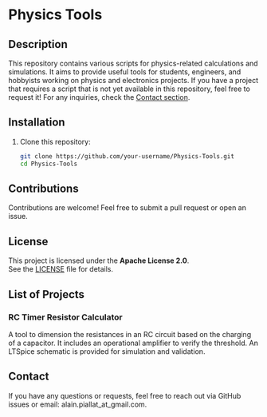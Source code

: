 # Physics Tools

## Description

This repository contains various scripts for physics-related calculations and simulations. It aims to provide useful tools for students, engineers, and hobbyists working on physics and electronics projects. If you have a project that requires a script that is not yet available in this repository, feel free to request it! For any inquiries, check the [Contact section](#contact).

## Installation

1. Clone this repository:
   ```bash
   git clone https://github.com/your-username/Physics-Tools.git
   cd Physics-Tools
   ```

## Contributions

Contributions are welcome! Feel free to submit a pull request or open an issue.

## License

This project is licensed under the **Apache License 2.0**.\
See the [LICENSE](LICENSE) file for details.

## List of Projects

### RC Timer Resistor Calculator

A tool to dimension the resistances in an RC circuit based on the charging of a capacitor. It includes an operational amplifier to verify the threshold. An LTSpice schematic is provided for simulation and validation.

## Contact

If you have any questions or requests, feel free to reach out via GitHub issues or email: alain.piallat_at_gmail.com.